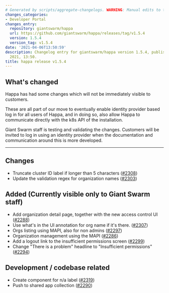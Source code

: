 ```yaml
---
# Generated by scripts/aggregate-changelogs. WARNING: Manual edits to this files will be overwritten.
changes_categories:
- Developer Portal
changes_entry:
  repository: giantswarm/happa
  url: https://github.com/giantswarm/happa/releases/tag/v1.5.4
  version: 1.5.4
  version_tag: v1.5.4
date: '2021-04-06T13:50:59'
description: Changelog entry for giantswarm/happa version 1.5.4, published on 06 April
  2021, 13:50.
title: happa release v1.5.4
---
```


## What's changed

Happa has had some changes which will not be immediately visible to customers. 

These are all part of our move to eventually enable identity provider based log in for all users of Happa, and in doing so, also allow Happa to communicate directly with the k8s API of the installation.

Giant Swarm staff is testing and validating the changes. Customers will be invited to log in using an identity provider when the documentation and communication around this is more developed.

------

## Changes

- Truncate cluster ID label if longer than 5 characters ([#2308](https://github.com/giantswarm/happa/pull/2308))
- Update the validation regex for organization names ([#2303](https://github.com/giantswarm/happa/pull/2303))

## Added (Currently visible only to Giant Swarm staff)

- Add organization detail page, together with the new access control UI ([#2288](https://github.com/giantswarm/happa/pull/2288))
- Use what's in the UI annotation for org name if it's there. ([#2307](https://github.com/giantswarm/happa/pull/2307))
- Orgs listing using MAPI, also for non admins ([#2297](https://github.com/giantswarm/happa/pull/2297))
- Organization management using the MAPI ([#2286](https://github.com/giantswarm/happa/pull/2286))
- Add a logout link to the insufficient permissions screen ([#2299](https://github.com/giantswarm/happa/pull/2299))
- Change "There is a problem" headline to "Insufficient permissions" ([#2294](https://github.com/giantswarm/happa/pull/2294))

## Development / codebase related

- Create component for n/a label ([#2319](https://github.com/giantswarm/happa/pull/2319))
- Push to shared app collection ([#2290](https://github.com/giantswarm/happa/pull/2290))
